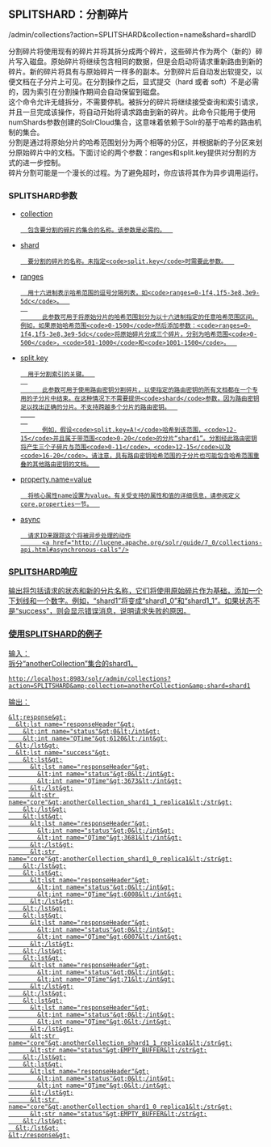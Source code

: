 ## SPLITSHARD：分割碎片 
<div class="content-intro view-box ">/admin/collections?action=SPLITSHARD&amp;collection=name&amp;shard=shardID
      
  
分割碎片将使用现有的碎片并将其拆分成两个碎片，这些碎片作为两个（新的）碎片写入磁盘。原始碎片将继续包含相同的数据，但是会启动将请求重新路由到新的碎片。新的碎片将具有与原始碎片一样多的副本。分割碎片后自动发出软提交，以便文档在子分片上可见。在分割操作之后，显式提交（hard 或者 soft）不是必需的，因为索引在分割操作期间会自动保留到磁盘。  
这个命令允许无缝拆分，不需要停机。被拆分的碎片将继续接受查询和索引请求，并且一旦完成该操作，将自动开始将请求路由到新的碎片。此命令只能用于使用numShards参数创建的SolrCloud集合，这意味着依赖于Solr的基于哈希的路由机制的集合。  
分割是通过将原始分片的哈希范围划分为两个相等的分区，并根据新的子分区来划分原始碎片中的文档。下面讨论的两个参数：ranges和split.key提供对分割的方式的进一步控制。  
碎片分割可能是一个漫长的过程。为了避免超时，你应该将其作为异步调用运行。  

### SPLITSHARD参数<a href="http://lucene.apache.org/solr/guide/7_0/collections-api.html#splitshard-parameters"/>

- collection  

   
        包含要分割的碎片的集合的名称。该参数是必需的。  
    
- shard  

  
        要分割的碎片的名称。未指定<code>split.key</code>时需要此参数。  
    
- ranges  

    
        用十六进制表示哈希范围的逗号分隔列表，如<code>ranges=0-1f4,1f5-3e8,3e9-5dc</code>。  
        
            此参数可用于将原始分片的哈希范围划分为以十六进制指定的任意哈希范围区间。例如，如果原始哈希范围<code>0-1500</code>然后添加参数：<code>ranges=0-1f4,1f5-3e8,3e9-5dc</code>将原始碎片分成三个碎片，分别为哈希范围<code>0-500</code>，<code>501-1000</code>和<code>1001-1500</code>。  
          
    
- split.key  

    
        用于分割索引的关键。  
        
            此参数可用于使用路由密钥分割碎片，以使指定的路由密钥的所有文档都在一个专用的子分片中结束。在这种情况下不需要提供<code>shard</code>参数，因为路由密钥足以找出正确的分片。不支持跨越多个分片的路由密钥。  
          
        
            例如，假设<code>split.key=A!</code>哈希到该范围，<code>12-15</code>并且属于带范围<code>0-20</code>的分片“shard1”。分割经此路由密钥将产生三个子碎片与范围<code>0-11</code>，<code>12-15</code>以及<code>16-20</code>。请注意，具有路由密钥哈希范围的子分片也可能包含哈希范围重叠的其他路由密钥的文档。  
          
    
- property.name=value  

   
        将核心属性name设置为value。有关受支持的属性和值的详细信息，请参阅定义core.properties一节。  
    
- async  

    
        请求ID来跟踪这个将被异步处理的动作
            <a href="http://lucene.apache.org/solr/guide/7_0/collections-api.html#asynchronous-calls"/>
          
    


### SPLITSHARD响应<a href="http://lucene.apache.org/solr/guide/7_0/collections-api.html#splitshard-response"/>

输出将包括请求的状态和新的分片名称，它们将使用原始碎片作为基础，添加一个下划线和一个数字。例如，“shard1”将变成“shard1_0”和“shard1_1”。如果状态不是“success”，则会显示错误消息，说明请求失败的原因。
      
  

### 使用SPLITSHARD的例子<a href="http://lucene.apache.org/solr/guide/7_0/collections-api.html#examples-using-splitshard"/>

输入：  
拆分“anotherCollection”集合的shard1。  
```
http://localhost:8983/solr/admin/collections?action=SPLITSHARD&amp;collection=anotherCollection&amp;shard=shard1
```

输出：  
```
&lt;response&gt;
  &lt;lst name="responseHeader"&gt;
    &lt;int name="status"&gt;0&lt;/int&gt;
    &lt;int name="QTime"&gt;6120&lt;/int&gt;
  &lt;/lst&gt;
  &lt;lst name="success"&gt;
    &lt;lst&gt;
      &lt;lst name="responseHeader"&gt;
        &lt;int name="status"&gt;0&lt;/int&gt;
        &lt;int name="QTime"&gt;3673&lt;/int&gt;
      &lt;/lst&gt;
      &lt;str name="core"&gt;anotherCollection_shard1_1_replica1&lt;/str&gt;
    &lt;/lst&gt;
    &lt;lst&gt;
      &lt;lst name="responseHeader"&gt;
        &lt;int name="status"&gt;0&lt;/int&gt;
        &lt;int name="QTime"&gt;3681&lt;/int&gt;
      &lt;/lst&gt;
      &lt;str name="core"&gt;anotherCollection_shard1_0_replica1&lt;/str&gt;
    &lt;/lst&gt;
    &lt;lst&gt;
      &lt;lst name="responseHeader"&gt;
        &lt;int name="status"&gt;0&lt;/int&gt;
        &lt;int name="QTime"&gt;6008&lt;/int&gt;
      &lt;/lst&gt;
    &lt;/lst&gt;
    &lt;lst&gt;
      &lt;lst name="responseHeader"&gt;
        &lt;int name="status"&gt;0&lt;/int&gt;
        &lt;int name="QTime"&gt;6007&lt;/int&gt;
      &lt;/lst&gt;
    &lt;/lst&gt;
    &lt;lst&gt;
      &lt;lst name="responseHeader"&gt;
        &lt;int name="status"&gt;0&lt;/int&gt;
        &lt;int name="QTime"&gt;71&lt;/int&gt;
      &lt;/lst&gt;
    &lt;/lst&gt;
    &lt;lst&gt;
      &lt;lst name="responseHeader"&gt;
        &lt;int name="status"&gt;0&lt;/int&gt;
        &lt;int name="QTime"&gt;0&lt;/int&gt;
      &lt;/lst&gt;
      &lt;str name="core"&gt;anotherCollection_shard1_1_replica1&lt;/str&gt;
      &lt;str name="status"&gt;EMPTY_BUFFER&lt;/str&gt;
    &lt;/lst&gt;
    &lt;lst&gt;
      &lt;lst name="responseHeader"&gt;
        &lt;int name="status"&gt;0&lt;/int&gt;
        &lt;int name="QTime"&gt;0&lt;/int&gt;
      &lt;/lst&gt;
      &lt;str name="core"&gt;anotherCollection_shard1_0_replica1&lt;/str&gt;
      &lt;str name="status"&gt;EMPTY_BUFFER&lt;/str&gt;
    &lt;/lst&gt;
  &lt;/lst&gt;
&lt;/response&gt;
```

